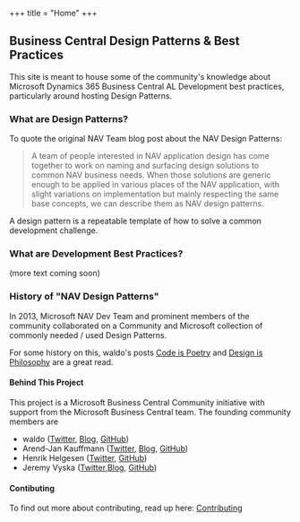 +++
title = "Home"
+++

## Business Central Design Patterns & Best Practices

This site is meant to house some of the community's knowledge about Microsoft Dynamics 365 Business Central AL Development best practices, particularly around hosting Design Patterns.

### What are Design Patterns?

To quote the original NAV Team blog post about the NAV Design Patterns:

> A team of people interested in NAV application design has come together to work on naming and surfacing design solutions to common NAV business needs. When those solutions are generic enough to be applied in various places of the NAV application, with slight variations on implementation but mainly respecting the same base concepts, we can describe them as NAV design patterns.

A design pattern is a repeatable template of how to solve a common development challenge.

### What are Development Best Practices?

(more text coming soon)

### History of "NAV Design Patterns"

In 2013, Microsoft NAV Dev Team and prominent members of the community collaborated on a Community and Microsoft collection of commonly needed / used Design Patterns.

For some history on this, waldo's posts [Code is Poetry](https://www.waldo.be/2013/06/14/code-is-poetry/) and [Design is Philosophy](https://www.waldo.be/2013/08/28/design-is-philosophy-2/) are a great read.


#### Behind This Project

This project is a Microsoft Business Central Community initiative with support from the Microsoft Business Central team.  The founding community members are
* waldo ([Twitter](https://twitter.com/waldo1001), [Blog](https://www.waldo.be), [GitHub](https://github.com/waldo1001))
* Arend-Jan Kauffmann ([Twitter](https://twitter.com/ajkauffmann), [Blog](https://www.kauffmann.nl/), [GitHub](https://github.com/ajkauffmann))
* Henrik Helgesen ([Twitter](https://twitter.com/TheDoubleH), [GitHub](https://github.com/thedoubleh))
* Jeremy Vyska ([Twitter](https://twitter.com/JeremyVyska),[Blog](https://jeremy.vyska.info/articles), [GitHub](https://github.com/JeremyVyska))

#### Contibuting

To find out more about contributing, read up here:
[Contributing](/contributing/)